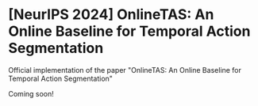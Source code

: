 # [NeurIPS 2024] OnlineTAS: An Online Baseline for Temporal Action Segmentation

Official implementation of the paper "OnlineTAS: An Online Baseline for Temporal Action Segmentation"

Coming soon!
